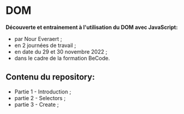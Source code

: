 # DOM
**Découverte et entrainement à l'utilisation du DOM avec JavaScript:**   
* par Nour Everaert ;
* en 2 journées de travail ;
* en date du 29 et 30 novembre 2022 ;
* dans le cadre de la formation BeCode.

## Contenu du repository:
* Partie 1 - Introduction ;
* partie 2 - Selectors ;
* partie 3 - Create ;
